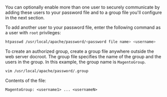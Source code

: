 You can optionally enable more than one user to securely communicate by adding these users to your password file and to a group file you'll configure in the next section.

To add another user to your password file, enter the following command as a user with `root` privileges:

```bash
htpasswd /usr/local/apache/password/<password file name> <username>
```

To create an authorized group, create a group file anywhere outside the web server docroot. The group file specifies the name of the group and the users in the group. In this example, the group name is `MagentoGroup`.

```bash
vim /usr/local/apache/password/.group
```

Contents of the file:

```text
MagentoGroup: <username1> ... <usernameN>
```
